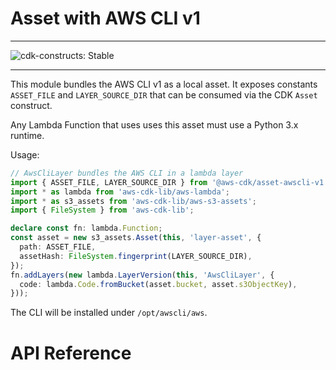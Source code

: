 # Asset with AWS CLI v1
<!--BEGIN STABILITY BANNER-->

---

![cdk-constructs: Stable](https://img.shields.io/badge/cdk--constructs-stable-success.svg?style=for-the-badge)

---

<!--END STABILITY BANNER-->

This module bundles the AWS CLI v1 as a local asset. It exposes
constants `ASSET_FILE` and `LAYER_SOURCE_DIR` that can be consumed
via the CDK `Asset` construct.

Any Lambda Function that uses uses this asset must use a Python 3.x
runtime.

Usage:

```ts
// AwsCliLayer bundles the AWS CLI in a lambda layer
import { ASSET_FILE, LAYER_SOURCE_DIR } from '@aws-cdk/asset-awscli-v1';
import * as lambda from 'aws-cdk-lib/aws-lambda';
import * as s3_assets from 'aws-cdk-lib/aws-s3-assets';
import { FileSystem } from 'aws-cdk-lib';

declare const fn: lambda.Function;
const asset = new s3_assets.Asset(this, 'layer-asset', {
  path: ASSET_FILE,
  assetHash: FileSystem.fingerprint(LAYER_SOURCE_DIR),
});
fn.addLayers(new lambda.LayerVersion(this, 'AwsCliLayer', {
  code: lambda.Code.fromBucket(asset.bucket, asset.s3ObjectKey),
}));
```

The CLI will be installed under `/opt/awscli/aws`.

# API Reference <a name="API Reference" id="api-reference"></a>





